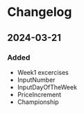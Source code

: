# Changelog

## 2024-03-21
### Added
- Week1 excercises
- InputNumber
- InputDayOfTheWeek
- PriceIncrement
- Championship

